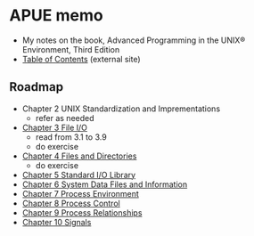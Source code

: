 # APUE memo

* My notes on the book, Advanced Programming in the UNIX® Environment, Third Edition
* [Table of Contents](http://apuebook.com/toc3e.html) (external site)

## Roadmap

* Chapter 2 UNIX Standardization and Imprementations
	* refer as needed
* [Chapter 3 File I/O](./ch03)
	* read from 3.1 to 3.9
	* do exercise
* [Chapter 4 Files and Directories](./ch04)
	* do exercise
* [Chapter 5 Standard I/O Library](./ch05)
* [Chapter 6 System Data Files and Information](./ch06)
* [Chapter 7 Process Environment](./ch07)
* [Chapter 8 Process Control](./ch08)
* [Chapter 9 Process Relationships](./ch09)
* [Chapter 10 Signals](./ch10)


